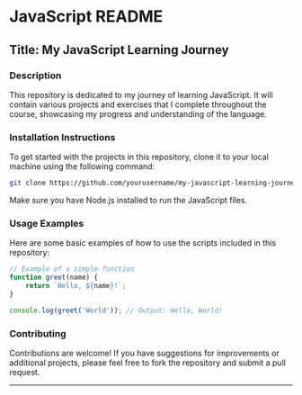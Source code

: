 # JavaScript README

## Title: My JavaScript Learning Journey

### Description
This repository is dedicated to my journey of learning JavaScript. It will contain various projects and exercises that I complete throughout the course, showcasing my progress and understanding of the language.

### Installation Instructions
To get started with the projects in this repository, clone it to your local machine using the following command:

```bash
git clone https://github.com/yourusername/my-javascript-learning-journey.git
```

Make sure you have Node.js installed to run the JavaScript files.

### Usage Examples
Here are some basic examples of how to use the scripts included in this repository:

```javascript
// Example of a simple function
function greet(name) {
    return `Hello, ${name}!`;
}

console.log(greet('World')); // Output: Hello, World!
```

### Contributing
Contributions are welcome! If you have suggestions for improvements or additional projects, please feel free to fork the repository and submit a pull request.

---

